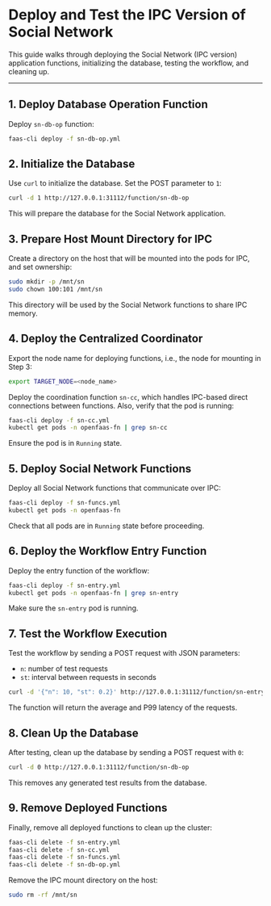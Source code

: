 # Deploy and Test the IPC Version of Social Network

This guide walks through deploying the Social Network (IPC version) application functions, initializing the database, testing the workflow, and cleaning up.

---

## 1. Deploy Database Operation Function

Deploy `sn-db-op` function:

```bash
faas-cli deploy -f sn-db-op.yml
```

## 2. Initialize the Database

Use `curl` to initialize the database. Set the POST parameter to `1`:

```bash
curl -d 1 http://127.0.0.1:31112/function/sn-db-op
```

This will prepare the database for the Social Network application.

## 3. Prepare Host Mount Directory for IPC

Create a directory on the host that will be mounted into the pods for IPC, and set ownership:

```bash
sudo mkdir -p /mnt/sn
sudo chown 100:101 /mnt/sn
```

This directory will be used by the Social Network functions to share IPC memory.

## 4. Deploy the Centralized Coordinator

Export the node name for deploying functions, i.e., the node for mounting in Step 3:

```bash 
export TARGET_NODE=<node_name>
```

Deploy the coordination function `sn-cc`, which handles IPC-based direct connections between functions. Also, verify that the pod is running:

```bash
faas-cli deploy -f sn-cc.yml
kubectl get pods -n openfaas-fn | grep sn-cc
```

Ensure the pod is in `Running` state.

## 5. Deploy Social Network Functions

Deploy all Social Network functions that communicate over IPC:

```bash
faas-cli deploy -f sn-funcs.yml
kubectl get pods -n openfaas-fn
```

Check that all pods are in `Running` state before proceeding.

## 6. Deploy the Workflow Entry Function

Deploy the entry function of the workflow:

```bash
faas-cli deploy -f sn-entry.yml
kubectl get pods -n openfaas-fn | grep sn-entry
```

Make sure the `sn-entry` pod is running.

## 7. Test the Workflow Execution

Test the workflow by sending a POST request with JSON parameters:
- `n`: number of test requests
- `st`: interval between requests in seconds

```bash
curl -d '{"n": 10, "st": 0.2}' http://127.0.0.1:31112/function/sn-entry
```

The function will return the average and P99 latency of the requests.


## 8. Clean Up the Database

After testing, clean up the database by sending a POST request with `0`:

```bash
curl -d 0 http://127.0.0.1:31112/function/sn-db-op
```

This removes any generated test results from the database.

## 9. Remove Deployed Functions

Finally, remove all deployed functions to clean up the cluster:

```bash
faas-cli delete -f sn-entry.yml
faas-cli delete -f sn-cc.yml
faas-cli delete -f sn-funcs.yml
faas-cli delete -f sn-db-op.yml
```

Remove the IPC mount directory on the host:
```bash
sudo rm -rf /mnt/sn
```

